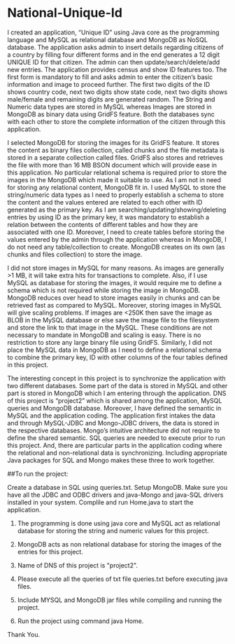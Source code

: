 # National-Unique-Id

I created an application, “Unique ID” using Java core as the programming language and MySQL as relational database and MongoDB as NoSQL database. The application asks admin to insert details regarding citizens of a country by filling four different forms and in the end generates a 12 digit UNIQUE ID for that citizen. The admin can then update/search/delete/add new entries. The application provides census and show ID features too. The first form is mandatory to fill and asks admin to enter the citizen’s basic information and image to proceed further. The first two digits of the ID shows country code, next two digits show state code, next two digits shows male/female and remaining digits are generated random. The String and Numeric data types are stored in MySQL whereas Images are stored in MongoDB as binary data using GridFS feature. Both the databases sync with each other to store the complete information of the citizen through this application. 

I selected MongoDB for storing the images for its GridFS feature. It stores the content as binary files collection, called chunks and the file metadata is stored in a separate collection called files. GridFS also stores and retrieves the file with more than 16 MB BSON document which will provide ease in this application. No particular relational schema is required prior to store the images in the MongoDB which made it suitable to use. As I am not in need for storing any relational content, MongoDB fit in. I used MySQL to store the string/numeric data types as I need to properly establish a schema to store the content and the values entered are related to each other with ID generated as the primary key. As I am searching/updating/showing/deleting entries by using ID as the primary key, it was mandatory to establish a relation between the contents of different tables and how they are associated with one ID. Moreover, I need to create tables before storing the values entered by the admin through the application whereas in MongoDB, I do not need any table/collection to create. MongoDB creates on its own (as chunks and files collection) to store the image. 

I did not store images in MySQL for many reasons. As images are generally >1 MB, it will take extra hits for transactions to complete. Also, if I use MySQL as database for storing the images, it would require me to define a schema which is not required while storing the image in MongoDB. MongoDB reduces over head to store images easily in chunks and can be retrieved fast as compared to MySQL. Moreover, storing images in MySQL will give scaling problems. If images are <250K then save the image as BLOB in the MySQL database or else save the image file to the filesystem and store the link to that image in the MySQL. These conditions are not necessary to mandate in MongoDB and scaling is easy. There is no restriction to store any large binary file using GridFS. Similarly, I did not place the MySQL data in MongoDB as I need to define a relational schema to combine the primary key, ID with other columns of the four tables defined in this project. 

The interesting concept in this project is to synchronize the application with two different databases. Some part of the data is stored in MySQL and other part is stored in MongoDB which I am entering through the application. DNS of this project is “project2” which is shared among the application, MySQL queries and MongoDB database. Moreover, I have defined the semantic in MySQL and the application coding. The application first intakes the data and through MySQL-JDBC and Mongo-JDBC drivers, the data is stored in the respective databases. Mongo’s intuitive architecture did not require to define the shared semantic. SQL queries are needed to execute prior to run this project. And, there are particular parts in the application coding where the relational and non-relational data is synchronizing. Including appropriate Java packages for SQL and Mongo makes these three to work together. 



##To run the project: 

Create a database in SQL using queries.txt. Setup MongoDB. Make sure you have all the JDBC and ODBC drivers and java-Mongo and java-SQL drivers installed in your system. Complile and run Home.java to start the application. 


1. The programming is done using java core and MySQL act as relational database for storing the string and numeric values for this project.
 
2. MongoDB acts as non relational database for storing the images of the entries for this project.

3. Name of DNS of this project is "project2".

4. Please execute all the queries of txt file queries.txt before executing java files.

5. Include MYSQL and MongoDB jar files while compiling and running the project. 

5. Run the project using command java Home.


Thank You.
